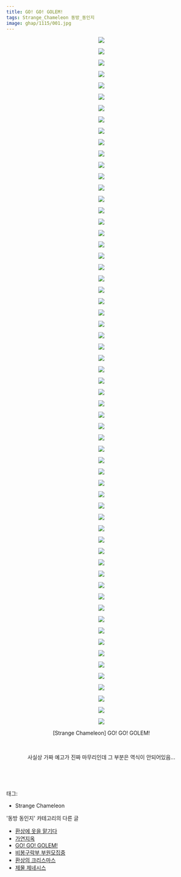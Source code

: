 ```yaml
---
title: GO! GO! GOLEM!
tags: Strange_Chameleon 동방_동인지
image: ghap/1115/001.jpg
---
```

<div class="article">
<p style="text-align: center; clear: none; float: none;"><img src="{{ site.nasurl }}/ghap/1115/001.jpg"/></p>
<p style="text-align: center; clear: none; float: none;"><img src="{{ site.nasurl }}/ghap/1115/002.jpg"/></p>
<p style="text-align: center; clear: none; float: none;"><img src="{{ site.nasurl }}/ghap/1115/003.jpg"/></p>
<p style="text-align: center; clear: none; float: none;"><img src="{{ site.nasurl }}/ghap/1115/004.jpg"/></p>
<p style="text-align: center; clear: none; float: none;"><img src="{{ site.nasurl }}/ghap/1115/005.jpg"/></p>
<p style="text-align: center; clear: none; float: none;"><img src="{{ site.nasurl }}/ghap/1115/006.jpg"/></p>
<p style="text-align: center; clear: none; float: none;"><img src="{{ site.nasurl }}/ghap/1115/007.jpg"/></p>
<p style="text-align: center; clear: none; float: none;"><img src="{{ site.nasurl }}/ghap/1115/008.jpg"/></p>
<p style="text-align: center; clear: none; float: none;"><img src="{{ site.nasurl }}/ghap/1115/009.jpg"/></p>
<p style="text-align: center; clear: none; float: none;"><img src="{{ site.nasurl }}/ghap/1115/010.jpg"/></p>
<p style="text-align: center; clear: none; float: none;"><img src="{{ site.nasurl }}/ghap/1115/011.jpg"/></p>
<p style="text-align: center; clear: none; float: none;"><img src="{{ site.nasurl }}/ghap/1115/012.jpg"/></p>
<p style="text-align: center; clear: none; float: none;"><img src="{{ site.nasurl }}/ghap/1115/013.jpg"/></p>
<p style="text-align: center; clear: none; float: none;"><img src="{{ site.nasurl }}/ghap/1115/014.jpg"/></p>
<p style="text-align: center; clear: none; float: none;"><img src="{{ site.nasurl }}/ghap/1115/015.jpg"/></p>
<p style="text-align: center; clear: none; float: none;"><img src="{{ site.nasurl }}/ghap/1115/016.jpg"/></p>
<p style="text-align: center; clear: none; float: none;"><img src="{{ site.nasurl }}/ghap/1115/017.jpg"/></p>
<p style="text-align: center; clear: none; float: none;"><img src="{{ site.nasurl }}/ghap/1115/018.jpg"/></p>
<p style="text-align: center; clear: none; float: none;"><img src="{{ site.nasurl }}/ghap/1115/019.jpg"/></p>
<p style="text-align: center; clear: none; float: none;"><img src="{{ site.nasurl }}/ghap/1115/020.jpg"/></p>
<p style="text-align: center; clear: none; float: none;"><img src="{{ site.nasurl }}/ghap/1115/021.jpg"/></p>
<p style="text-align: center; clear: none; float: none;"><img src="{{ site.nasurl }}/ghap/1115/022.jpg"/></p>
<p style="text-align: center; clear: none; float: none;"><img src="{{ site.nasurl }}/ghap/1115/023.jpg"/></p>
<p style="text-align: center; clear: none; float: none;"><img src="{{ site.nasurl }}/ghap/1115/024.jpg"/></p>
<p style="text-align: center; clear: none; float: none;"><img src="{{ site.nasurl }}/ghap/1115/025.jpg"/></p>
<p style="text-align: center; clear: none; float: none;"><img src="{{ site.nasurl }}/ghap/1115/026.jpg"/></p>
<p style="text-align: center; clear: none; float: none;"><img src="{{ site.nasurl }}/ghap/1115/027.jpg"/></p>
<p style="text-align: center; clear: none; float: none;"><img src="{{ site.nasurl }}/ghap/1115/028.jpg"/></p>
<p style="text-align: center; clear: none; float: none;"><img src="{{ site.nasurl }}/ghap/1115/029.jpg"/></p>
<p style="text-align: center; clear: none; float: none;"><img src="{{ site.nasurl }}/ghap/1115/030.jpg"/></p>
<p style="text-align: center; clear: none; float: none;"><img src="{{ site.nasurl }}/ghap/1115/031.jpg"/></p>
<p style="text-align: center; clear: none; float: none;"><img src="{{ site.nasurl }}/ghap/1115/032.jpg"/></p>
<p style="text-align: center; clear: none; float: none;"><img src="{{ site.nasurl }}/ghap/1115/033.jpg"/></p>
<p style="text-align: center; clear: none; float: none;"><img src="{{ site.nasurl }}/ghap/1115/034.jpg"/></p>
<p style="text-align: center; clear: none; float: none;"><img src="{{ site.nasurl }}/ghap/1115/035.jpg"/></p>
<p style="text-align: center; clear: none; float: none;"><img src="{{ site.nasurl }}/ghap/1115/036.jpg"/></p>
<p style="text-align: center; clear: none; float: none;"><img src="{{ site.nasurl }}/ghap/1115/037.jpg"/></p>
<p style="text-align: center; clear: none; float: none;"><img src="{{ site.nasurl }}/ghap/1115/038.jpg"/></p>
<p style="text-align: center; clear: none; float: none;"><img src="{{ site.nasurl }}/ghap/1115/039.jpg"/></p>
<p style="text-align: center; clear: none; float: none;"><img src="{{ site.nasurl }}/ghap/1115/040.jpg"/></p>
<p style="text-align: center; clear: none; float: none;"><img src="{{ site.nasurl }}/ghap/1115/041.jpg"/></p>
<p style="text-align: center; clear: none; float: none;"><img src="{{ site.nasurl }}/ghap/1115/042.jpg"/></p>
<p style="text-align: center; clear: none; float: none;"><img src="{{ site.nasurl }}/ghap/1115/043.jpg"/></p>
<p style="text-align: center; clear: none; float: none;"><img src="{{ site.nasurl }}/ghap/1115/044.jpg"/></p>
<p style="text-align: center; clear: none; float: none;"><img src="{{ site.nasurl }}/ghap/1115/045.jpg"/></p>
<p style="text-align: center; clear: none; float: none;"><img src="{{ site.nasurl }}/ghap/1115/046.jpg"/></p>
<p style="text-align: center; clear: none; float: none;"><img src="{{ site.nasurl }}/ghap/1115/047.jpg"/></p>
<p style="text-align: center; clear: none; float: none;"><img src="{{ site.nasurl }}/ghap/1115/048.jpg"/></p>
<p style="text-align: center; clear: none; float: none;"><img src="{{ site.nasurl }}/ghap/1115/049.jpg"/></p>
<p style="text-align: center; clear: none; float: none;"><img src="{{ site.nasurl }}/ghap/1115/050.jpg"/></p>
<p style="text-align: center; clear: none; float: none;"><img src="{{ site.nasurl }}/ghap/1115/051.jpg"/></p>
<p style="text-align: center; clear: none; float: none;"><img src="{{ site.nasurl }}/ghap/1115/052.jpg"/></p>
<p style="text-align: center; clear: none; float: none;"><img src="{{ site.nasurl }}/ghap/1115/053.jpg"/></p>
<p style="text-align: center; clear: none; float: none;"><img src="{{ site.nasurl }}/ghap/1115/054.jpg"/></p>
<p style="text-align: center; clear: none; float: none;"><img src="{{ site.nasurl }}/ghap/1115/055.jpg"/></p>
<p style="text-align: center; clear: none; float: none;"><img src="{{ site.nasurl }}/ghap/1115/056.jpg"/></p>
<p style="text-align: center; clear: none; float: none;"><img src="{{ site.nasurl }}/ghap/1115/057.jpg"/></p>
<p style="text-align: center; clear: none; float: none;"><img src="{{ site.nasurl }}/ghap/1115/058.jpg"/></p>
<p style="text-align: center; clear: none; float: none;"><img src="{{ site.nasurl }}/ghap/1115/059.jpg"/></p>
<p style="text-align: center; clear: none; float: none;"><img src="{{ site.nasurl }}/ghap/1115/060.jpg"/></p>
<p style="text-align: center; clear: none; float: none;"><img src="{{ site.nasurl }}/ghap/1115/061.jpg"/></p>
<p style="text-align: center; clear: none; float: none;">[Strange Chameleon] GO! GO! GOLEM!</p>
<p style="text-align: center; clear: none; float: none;"><br/></p>
<p style="text-align: center; clear: none; float: none;">사실상 가짜 예고가 진짜 마무리인데 그 부분은 역식이 안되어있음...</p>
<p style="text-align: center; clear: none; float: none;"><br/></p>
<p><br/></p>
</div><div class="tagTrail">
<p>태그: </p>
<ul>
<li>Strange Chameleon</li>
</ul>
</div><div class="another">
<p>'동방 동인지' 카테고리의 다른 글</p>
<ul>
<li><a href="/2016-07-26-ghap_1117">환상에 옷을 맡기다</a></li>
<li><a href="/2016-07-26-ghap_1116">가연지옥</a></li>
<li><a href="/2016-07-26-ghap_1115">GO! GO! GOLEM!</a></li>
<li><a href="/2016-07-26-ghap_1114">비봉구락부 부원모집중</a></li>
<li><a href="/2016-07-26-ghap_1113">환상의 크리스마스</a></li>
<li><a href="/2016-07-26-ghap_1111">제물 제네시스</a></li>
</ul>
</div><div class="cb_module cb_fluid">
<div class="cb_wrt cb_profile">
</div><!-- commentList close -->
</div>